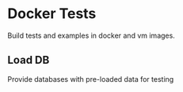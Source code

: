 # Docker Tests

Build tests and examples in docker and vm images.

## Load DB

Provide databases with pre-loaded data for testing
